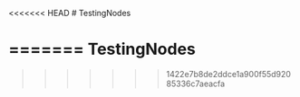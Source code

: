 <<<<<<< HEAD
﻿# TestingNodes


=======
TestingNodes
============
>>>>>>> 1422e7b8de2ddce1a900f55d92085336c7aeacfa
